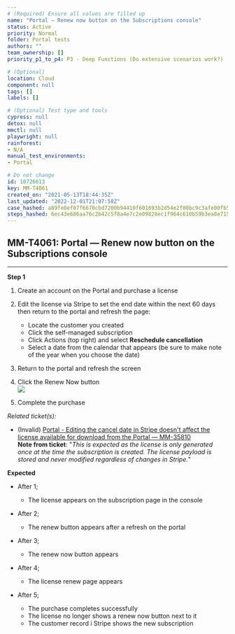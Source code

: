 ```yaml
---
# (Required) Ensure all values are filled up
name: "Portal — Renew now button on the Subscriptions console"
status: Active
priority: Normal
folder: Portal tests
authors: ""
team_ownership: []
priority_p1_to_p4: P3 - Deep Functions (Do extensive scenarios work?)

# (Optional)
location: Cloud
component: null
tags: []
labels: []

# (Optional) Test type and tools
cypress: null
detox: null
mmctl: null
playwright: null
rainforest: 
- N/A
manual_test_environments: 
- Portal

# Do not change
id: 10726613
key: MM-T4061
created_on: "2021-05-13T18:44:35Z"
last_updated: "2022-12-01T21:07:58Z"
case_hashed: a89fe0ef07f6670cbd7200b94410f601693b2d54e2f00bc9c3afe00fb550abc3e9811aa1bd8ba3452bc24a743f573707
steps_hashed: 6ec43e686aa76c2b42c5f8a4e7c2e09828ec1f964c610b59b3ea8e715a7935f9bf3537e07a40fccdbaa688c2ee2db342
---
```


<!-- (Auto-generated) Based on frontmatter's "key" and "name" -->

## MM-T4061: Portal — Renew now button on the Subscriptions console

---

**Step 1**

1. Create an account on the Portal and purchase a license

2. Edit the license via Stripe to set the end date within the next 60 days then return to the portal and refresh the page:

   - Locate the customer you created
   - Click the self-managed subscription
   - Click Actions (top right) and select **Reschedule cancellation**
   - Select a date from the calendar that appears (be sure to make note of the year when you choose the date)

3. Return to the portal and refresh the screen

4. Click the Renew Now button\
   ![](https://smartbear-tm4j-prod-us-west-2-attachment-rich-text.s3.us-west-2.amazonaws.com/embedded-f3277290f945470c4add5d21ef3dc7ca7b74388fc7152bfb6b99ae58c66a95a8-1620929730574-Screen+Shot+2021-05-13+at+2.13.34+PM.png)

5. Complete the purchase

_Related ticket(s):_

- (Invalid) [Portal - Editing the cancel date in Stripe doesn't affect the license available for download from the Portal — MM-35810](https://mattermost.atlassian.net/browse/MM-35810)
  \
  **Note from ticket**: "_This is expected as the license is only generated once at the time the subscription is created. The license payload is stored and never modified regardless of changes in Stripe._"

**Expected**

- After 1;

  - The license appears on the subscription page in the console

- After 2;

  - The renew button appears after a refresh on the portal

- After 3;

  - The renew now button appears

- After 4;

  - The license renew page appears

- After 5;

  - The purchase completes successfully
  - The license no longer shows a renew now button next to it
  - The customer record i Stripe shows the new subscription

